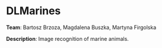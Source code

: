 # DLMarines 
**Team**: Bartosz Brzoza, Magdalena Buszka, Martyna Firgolska

**Description**: Image recognition of marine animals.
